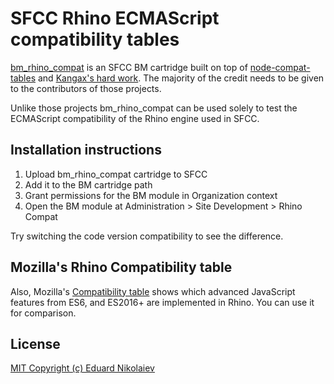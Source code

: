 # SFCC Rhino ECMAScript compatibility tables
[bm_rhino_compat](https://github.com/Thealoner/bm_rhino_compat) is an SFCC BM cartridge built on top of
[node-compat-tables](https://williamkapke.github.io/node-compat-table/) and
[Kangax's hard work](https://github.com/kangax/compat-table). The majority of the credit needs to be given to the contributors
of those projects.

Unlike those projects bm_rhino_compat can be used solely to test the ECMAScript compatibility of the Rhino engine used in SFCC.

## Installation instructions

1. Upload bm_rhino_compat cartridge to SFCC
2. Add it to the BM cartridge path
3. Grant permissions for the BM module in Organization context
4. Open the BM module at Administration > Site Development > Rhino Compat

Try switching the code version compatibility to see the difference.

## Mozilla's Rhino Compatibility table

Also, Mozilla's [Compatibility table](https://mozilla.github.io/rhino/compat/engines.html) shows which advanced JavaScript features from ES6, and ES2016+ are implemented in Rhino. You can use it for comparison.

## License
[MIT Copyright (c) Eduard Nikolaiev](https://github.com/Thealoner/bm_rhino_compat/blob/main/LICENSE)
